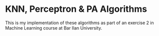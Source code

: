 # KNN, Perceptron & PA Algorithms

This is my implementation of these algorithms as part of an exercise 2 in Machine Learning course at Bar Ilan University.
